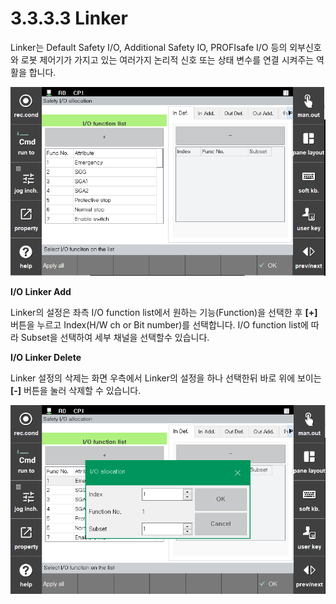 ﻿# 3.3.3.3 Linker

Linker는 Default Safety I/O, Additional Safety IO, PROFIsafe I/O 등의 외부신호와 로봇 제어기가 가지고 있는 여러가지 논리적 신호 또는 상태 변수를 연결 시켜주는 역활을 합니다.

![Additional Input Image](../../../_assets/safetyio_profisafe/linker.PNG)

**I/O Linker Add**

Linker의 설정은 좌측 I/O function list에서 원하는 기능(Function)을 선택한 후 **[+]** 버튼을 누르고 Index(H/W ch or Bit number)를 선택합니다. I/O function list에 따라 Subset을 선택하여 세부 채널을 선택할수 있습니다.

**I/O Linker Delete**

Linker 설정의 삭제는 화면 우측에서 Linker의 설정을 하나 선택한뒤 바로 위에 보이는 **[-]** 버튼을 눌러 삭제할 수 있습니다.

![Additional Input Image](../../../_assets/safetyio_profisafe/linker_add.PNG)
 


